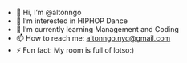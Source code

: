 - 👋 Hi, I’m @altonngo
- 👀 I’m interested in HIPHOP Dance
- 🌱 I’m currently learning Management and Coding
- 📫 How to reach me: altonngo.nyc@gmail.com
- ⚡ Fun fact: My room is full of lotso:)


<!---
altonngo/altonngo is a ✨ special ✨ repository because its `README.md` (this file) appears on your GitHub profile.
You can click the Preview link to take a look at your changes.
--->
